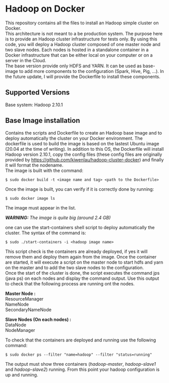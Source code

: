 # Hadoop on Docker
This repository contains all the files to install an Hadoop simple cluster on Docker.   
This architecture is not meant to a be production system. The purpose here is to provide an Hadoop cluster infrastructure for tests only.
By using this code, you will deploy a Hadoop cluster composed of one master node and two slave nodes. Each nodes is hosted in a standalone container in a Docker infrastructure that can be either local on your computer or on a server in the Cloud.  
The base version provide only HDFS and YARN. It can be used as base-image to add more components to the configuration (Spark, Hive, Pig, ...). In the future update, I will provide the Dockerfile to install these components.  

## Supported Versions
Base system: Hadoop 2.10.1

## Base Image installation
Contains the scripts and Dockerfile to create an Hadoop base image and to deploy automatically the cluster on your Docker environment.
The dockerfile is used to build the image is based on the lastest Ubuntu image (20.04 at the time of writing). In addition to this OS, the Dockerfile will install Hadoop version 2.10.1, copy the config files (these config files are originally provided by https://github.com/kiwenlau/hadoop-cluster-docker) and finally it will format the nodename.  
The image is built with the command:  

`$ sudo docker build -t <image name and tag> <path to the Dockerfile>`

Once the image is built, you can verify if it is correctly done by running:

`$ sudo docker image ls`

The image must appear in the list.

*__WARNING:__ The image is quite big (around 2.4 GB)*  

one can use the start-containers shell script to deploy automatically the cluster. The syntax of the command is:

`$ sudo ./start-containers -i <hadoop image name>`

This script check is the containers are already deployed, if yes it will remove them and deploy them again from the image. Once the container are started, it will execute a script on the master node to start hdfs and yarn on the master and to add the two slave nodes to the configuration.  
Once the start of the cluster is done, the script executes the command jps (java ps) on each nodes and display the command output. Use this output to check that the following process are running ont the nodes.  
  
__Master Node :__  
ResourceManager  
NameNode  
SecondaryNameNode  
  
__Slave Nodes (On each nodes) :__  
DataNode  
NodeManager  

To check that the containers are deployed and running use the following command:

`$ sudo docker ps --filter "name=hadoop" --filter "status=running"`  

The output must show three containers (*hadoop-master*, *hadoop-slave1* and *hadoop-slave2*) running. From this point your hadoop configuration is up and running.

